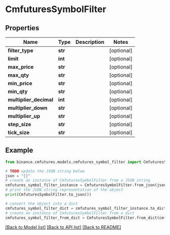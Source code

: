 # CmfuturesSymbolFilter


## Properties

Name | Type | Description | Notes
------------ | ------------- | ------------- | -------------
**filter_type** | **str** |  | [optional] 
**limit** | **int** |  | [optional] 
**max_price** | **str** |  | [optional] 
**max_qty** | **str** |  | [optional] 
**min_price** | **str** |  | [optional] 
**min_qty** | **str** |  | [optional] 
**multiplier_decimal** | **int** |  | [optional] 
**multiplier_down** | **str** |  | [optional] 
**multiplier_up** | **str** |  | [optional] 
**step_size** | **str** |  | [optional] 
**tick_size** | **str** |  | [optional] 

## Example

```python
from binance.cmfutures.models.cmfutures_symbol_filter import CmfuturesSymbolFilter

# TODO update the JSON string below
json = "{}"
# create an instance of CmfuturesSymbolFilter from a JSON string
cmfutures_symbol_filter_instance = CmfuturesSymbolFilter.from_json(json)
# print the JSON string representation of the object
print(CmfuturesSymbolFilter.to_json())

# convert the object into a dict
cmfutures_symbol_filter_dict = cmfutures_symbol_filter_instance.to_dict()
# create an instance of CmfuturesSymbolFilter from a dict
cmfutures_symbol_filter_from_dict = CmfuturesSymbolFilter.from_dict(cmfutures_symbol_filter_dict)
```
[[Back to Model list]](../README.md#documentation-for-models) [[Back to API list]](../README.md#documentation-for-api-endpoints) [[Back to README]](../README.md)


